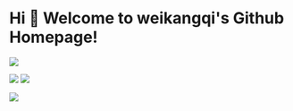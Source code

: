 # Hi 🎉 Welcome to weikangqi's Github Homepage!

<img src="https://readme-typing-svg.herokuapp.com/?lines=Welcome,%20visitor!;Hello%20Github%20World!&font=Roboto" />
<p>
<img src="https://img.shields.io/static/v1?label=Program&message=Python&color=blue"/>

<img src="https://visitor-badge.glitch.me/badge?page_id=https://github.com/weikangqi&right_color=red" />
</p>

![](https://github-readme-stats.vercel.app/api?username=weikangqi&show_icons=true&theme=dark&count_private=true)




